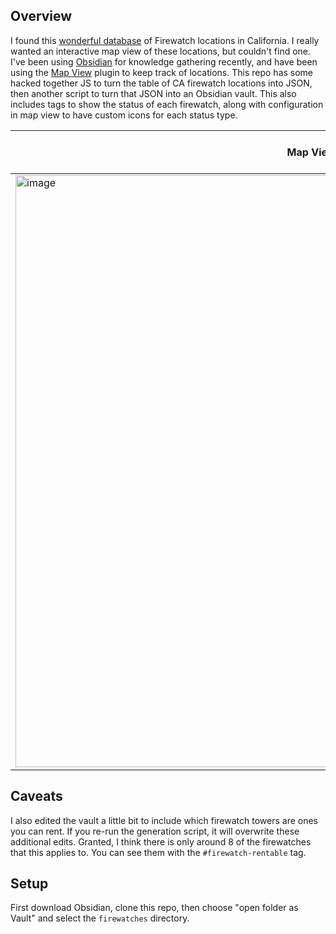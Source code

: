## Overview

I found this [wonderful database](http://www.peakbagging.com/Peak%20Lists/CA_Lookout1.html) of Firewatch locations in California. I really wanted an interactive map view of these locations, but couldn't find one. I've been using [Obsidian](https://obsidian.md/) for knowledge gathering recently, and have been using the [Map View](https://github.com/esm7/obsidian-map-view) plugin to keep track of locations. This repo has some hacked together JS to turn the table of CA firewatch locations into JSON, then another script to turn that JSON into an Obsidian vault. This also includes tags to show the status of each firewatch, along with configuration in map view to have custom icons for each status type.

|Map View|Includes Rentable Firewatches|
|-|-|
|<img width="947" alt="image" src="https://github.com/kylehovey/firewatch-obsidian/assets/7339800/911bb6d8-eb42-4371-ba20-54caf9ef13d1">|![image](https://github.com/kylehovey/firewatch-obsidian/assets/7339800/b1b52736-0d1b-48c7-8908-8ab4baebf6fd)|


## Caveats

I also edited the vault a little bit to include which firewatch towers are ones you can rent. If you re-run the generation script, it will overwrite these additional edits. Granted, I think there is only around 8 of the firewatches that this applies to. You can see them with the `#firewatch-rentable` tag.

## Setup

First download Obsidian, clone this repo, then choose "open folder as Vault" and select the `firewatches` directory.
